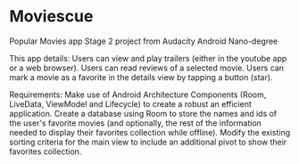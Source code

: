 # Moviescue
Popular Movies app Stage 2 project from Audacity Android Nano-degree 

This app details:
Users can view and play trailers (either in the youtube app or a web browser).
Users can read reviews of a selected movie.
Users can mark a movie as a favorite in the details view by tapping a button (star).

Requirements: 
Make use of Android Architecture Components (Room, LiveData, ViewModel and Lifecycle) to create a robust an efficient application.
Create a database using Room to store the names and ids of the user's favorite movies (and optionally, the rest of the information needed to display their favorites collection while offline).
Modify the existing sorting criteria for the main view to include an additional pivot to show their favorites collection.

